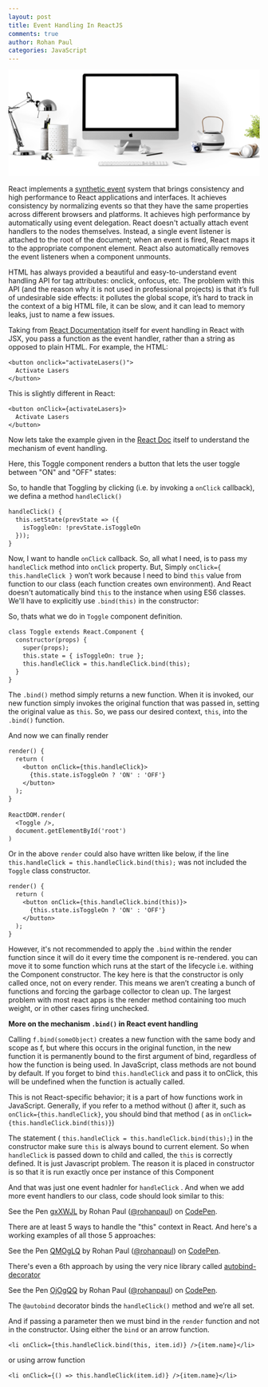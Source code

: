 ```yaml
---
layout: post
title: Event Handling In ReactJS
comments: true
author: Rohan Paul
categories: JavaScript
---
```

<img src="/images/fulls/Event-Handling-ReactJS.png" class="fit image">

React implements a [synthetic event](https://facebook.github.io/react/docs/events.html) system that brings consistency and high performance to React
applications and interfaces. It achieves consistency by normalizing events so that they have the same properties across different browsers and platforms.
It achieves high performance by automatically using event delegation. React doesn't actually attach
event handlers to the nodes themselves. Instead, a single event listener is attached to the root of the document; when an event is fired, React maps it to the appropriate component element. React also
automatically removes the event listeners when a component unmounts.

HTML has always provided a beautiful and easy-to-understand event handling API for tag attributes:
onclick, onfocus, etc. The problem with this API (and the reason why it is not used in professional projects)
is that it’s full of undesirable side effects: it pollutes the global scope, it’s hard to track in the context of a big
HTML file, it can be slow, and it can lead to memory leaks, just to name a few issues.

Taking from [React Documentation](https://facebook.github.io/react/docs/handling-events.html) itself for event handling in React with JSX, you pass a function as the event handler, rather than a string as opposed to plain HTML.
For example, the HTML:

```
<button onclick="activateLasers()">
  Activate Lasers
</button>
```

This is slightly different in React:

```
<button onClick={activateLasers}>
  Activate Lasers
</button>
```

Now lets take the example given in the [React Doc](https://facebook.github.io/react/docs/handling-events.html) itself to understand the mechanism of event handling.

Here,  this Toggle component renders a button that lets the user toggle between "ON" and "OFF" states:

So, to handle that Toggling by clicking (i.e. by invoking a ``onClick`` callback), we defina a method ``handleClick()`` 

```
handleClick() {
  this.setState(prevState => ({
    isToggleOn: !prevState.isToggleOn
  }));
}
```

Now, I want to handle ``onClick`` callback. So, all what I need, is to pass my ``handleClick`` method into ``onClick`` property. But, Simply ``onClick={ this.handleClick }`` won’t work because I need to bind ``this`` value from function to our class (each function creates own environment). And React doesn't automatically bind ``this`` to the instance when using ES6 classes. We'll have to explicitly use ``.bind(this)`` in the constructor:

So, thats what we do in ``Toggle`` component definition.

```
class Toggle extends React.Component {
  constructor(props) {
    super(props);
    this.state = { isToggleOn: true };
    this.handleClick = this.handleClick.bind(this);
  }
}
```

The ``.bind()`` method simply returns a new function. When it is invoked, our new function simply invokes the original function that was passed in, setting the original value as ``this``. So, we pass our desired context, ``this``, into the ``.bind()`` function. 

And now we can finally render 

```
render() {
  return (
    <button onClick={this.handleClick}>
      {this.state.isToggleOn ? 'ON' : 'OFF'}
    </button>
  );
}

ReactDOM.render(
  <Toggle />,
  document.getElementById('root')
)
```
Or in the above ``render`` could also have written like below, if the line ``this.handleClick = this.handleClick.bind(this);`` was not included the ``Toggle`` class constructor. 

```
render() {
  return (
    <button onClick={this.handleClick.bind(this)}>
      {this.state.isToggleOn ? 'ON' : 'OFF'}
    </button>
  );
}
```

However, it's not recommended to apply the ``.bind`` within the render function since it will do it every time the component is re-rendered. you can move it to some function which runs at the start of the lifecycle i.e. withing the Component constructor. The key here is that the constructor is only called once, not on every render. This means we aren’t creating a bunch of functions and forcing the garbage collector to clean up.  The largest problem with most react apps is the render method containing too much weight, or in other cases firing unchecked.

**More on the mechanism ``.bind()`` in React event handling**

Calling ``f.bind(someObject)`` creates a new function with the same body and scope as f, but where this occurs in the original function, in the new function it is permanently bound to the first argument of bind, regardless of how the function is being used.
In JavaScript, class methods are not bound by default. If you forget to bind ``this.handleClick`` and pass it to onClick, this will be undefined when the function is actually called.

This is not React-specific behavior; it is a part of how functions work in JavaScript. Generally, if you refer to a method without () after it, such as ``onClick={this.handleClick}``, you should bind that method ( as in ``onClick={this.handleClick.bind(this)}``)

 The statement ( ``this.handleClick = this.handleClick.bind(this);``) in the constructor make sure ``this`` is always bound to current element. So when ``handleClick`` is passed down to child and called, the ``this`` is correctly defined. It is just Javascript problem. The reason it is placed in constructor is so that it is run exactly once per instance of this Component


And that was just one event hadnler for ``handleClick`` . And when we add more event handlers to our class, code should look similar to this:

<p data-height="862" data-theme-id="0" data-slug-hash="gxXWJL" data-default-tab="js" data-user="rohanpaul" data-embed-version="2" data-pen-title="gxXWJL" class="codepen">See the Pen <a href="https://codepen.io/rohanpaul/pen/gxXWJL/">gxXWJL</a> by Rohan Paul (<a href="https://codepen.io/rohanpaul">@rohanpaul</a>) on <a href="https://codepen.io">CodePen</a>.</p>
<script async src="https://production-assets.codepen.io/assets/embed/ei.js"></script>


There are at least 5 ways to handle the "this" context in React. And here's a working examples of all those 5 approaches:

<p data-height="1827" data-theme-id="0" data-slug-hash="QMOgLQ" data-default-tab="js" data-user="rohanpaul" data-embed-version="2" data-pen-title="QMOgLQ" class="codepen">See the Pen <a href="https://codepen.io/rohanpaul/pen/QMOgLQ/">QMOgLQ</a> by Rohan Paul (<a href="https://codepen.io/rohanpaul">@rohanpaul</a>) on <a href="https://codepen.io">CodePen</a>.</p>
<script async src="https://production-assets.codepen.io/assets/embed/ei.js"></script>

There's even a 6th approach by using the very nice library called [autobind-decorator](https://github.com/andreypopp/autobind-decorator)

<p data-height="345" data-theme-id="0" data-slug-hash="OjOgQQ" data-default-tab="js" data-user="rohanpaul" data-embed-version="2" data-pen-title="OjOgQQ" class="codepen">See the Pen <a href="https://codepen.io/rohanpaul/pen/OjOgQQ/">OjOgQQ</a> by Rohan Paul (<a href="https://codepen.io/rohanpaul">@rohanpaul</a>) on <a href="https://codepen.io">CodePen</a>.</p>
<script async src="https://production-assets.codepen.io/assets/embed/ei.js"></script>

The ``@autobind`` decorator binds the ``handleClick()`` method and we’re all set. 

And if passing a parameter then we must bind in the ``render`` function and not in the constructor. Using either the ``bind`` or an arrow function.

```
<li onClick={this.handleClick.bind(this, item.id)} />{item.name}</li>
```

or using arrow function

```
<li onClick={() => this.handleClick(item.id)} />{item.name}</li>
```